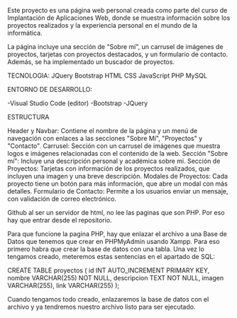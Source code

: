 Este proyecto es una página web personal creada como parte del curso de Implantación de Aplicaciones Web, donde se muestra información sobre los proyectos realizados y la experiencia personal en el mundo de la informática.

La página incluye una sección de "Sobre mí", un carrusel de imágenes de proyectos, tarjetas con proyectos destacados, y un formulario de contacto. Además, se ha implementado un buscador de proyectos.

TECNOLOGIA:
JQuery
Bootstrap
HTML
CSS
JavaScript
PHP
MySQL

ENTORNO DE DESARROLLO:

-Visual Studio Code (editor)
-Bootstrap 
-JQuery

ESTRUCTURA

Header y Navbar: Contiene el nombre de la página y un menú de navegación con enlaces a las secciones "Sobre Mí", "Proyectos" y "Contacto".
Carrusel: Sección con un carrusel de imágenes que muestra logos e imágenes relacionadas con el contenido de la web.
Sección "Sobre mí": Incluye una descripción personal y académica sobre mi.
Sección de Proyectos: Tarjetas con información de los proyectos realizados, que incluyen una imagen y una breve descripción.
Modales de Proyectos: Cada proyecto tiene un botón para más información, que abre un modal con más detalles.
Formulario de Contacto: Permite a los usuarios enviar un mensaje, con validación de correo electrónico.

Github al ser un servidor de html, no lee las paginas que son PHP. Por eso hay que entrar desde el repositorio.

Para que funcione la pagina PHP, hay que enlazar el archivo a una Base de Datos que tenemos que crear en PHPMyAdmin usando Xampp. Para eso primero habra que crear la base de datos con una tabla. Una vez lo tengamos creado, meteremos estas sentencias en el apartado de SQL:

CREATE TABLE proyectos (
    id INT AUTO_INCREMENT PRIMARY KEY,
    nombre VARCHAR(255) NOT NULL,
    descripcion TEXT NOT NULL,
    imagen VARCHAR(255),
    link VARCHAR(255)
);

Cuando tengamos todo creado, enlazaremos la base de datos con el archivo y ya tendremos nuestro archivo listo para ser ejecutado.
